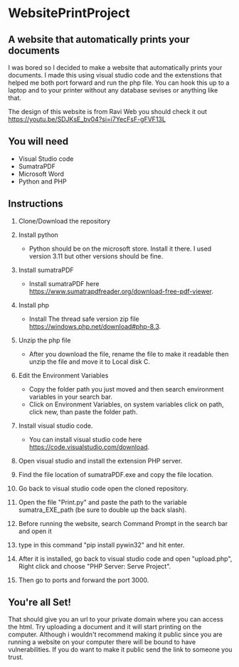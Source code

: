 # WebsitePrintProject
 
## A website that automatically prints your documents
I was bored so I decided to make a website that automatically prints your documents.
I made this using visual studio code and the extenstions that helped me both port forward and run the php file.
You can hook this up to a laptop and to your printer without any database sevises or anything like that.

The design of this website is from Ravi Web you should check it out
https://youtu.be/SDJKsE_bv04?si=i7YecFsF-gFVF13L

## You will need
* Visual Studio code
* SumatraPDF
* Microsoft Word
* Python and PHP
## Instructions
1. Clone/Download the repository
  
2. Install python
   * Python should be on the microsoft store. Install it there. I used version 3.11 but other versions should be fine.
3. Install sumatraPDF
   * Install sumatraPDF here https://www.sumatrapdfreader.org/download-free-pdf-viewer.
4. Install php
   * Install The thread safe version zip file https://windows.php.net/download#php-8.3.
5. Unzip the php file
   * After you download the file, rename the file to make it readable then unzip the file and move it to Local disk C.
6. Edit the Environment Variables
   * Copy the folder path you just moved and then search environment variables in your search bar.
   * Click on Environment Variables, on system variables click on path, click new, than paste the folder path.
7. Install visual studio code.
   * You can install visual studio code here https://code.visualstudio.com/download.
8. Open visual studio and install the extension PHP server.
9. Find the file location of sumatraPDF.exe and copy the file location.
10. Go back to visual studio code open the cloned repository.
11. Open the file "Print.py" and paste the path to the variable sumatra_EXE_path (be sure to double up the back slash).
12. Before running the website, search Command Prompt in the search bar and open it
13. type in this command "pip install pywin32" and hit enter.
14. After it is installed, go back to visual studio code and open "upload.php", Right click and choose "PHP Server: Serve Project".
15. Then go to ports and forward the port 3000.

## You're all Set!
That should give you an url to your private domain where you can access the html. Try uploading a document and it will start printing on the computer. Although i wouldn't recommend making it public since you are running a website on your computer there will be bound to have vulnerabilities. If you do want to make it public send the link to someone you trust.

   
 
   
